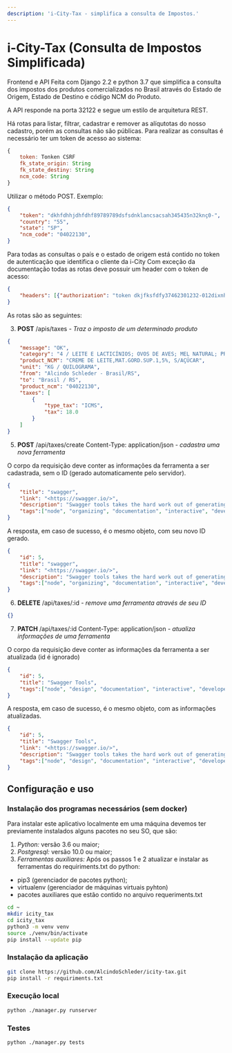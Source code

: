 ```yaml
---
description: 'i-City-Tax - simplifica a consulta de Impostos.'
---
```


# i-City-Tax (Consulta de Impostos Simplificada)

Frontend e API Feita com Django 2.2 e python 3.7 que simplifica a consulta dos impostos dos produtos comercializados no Brasil através do Estado de Origem, Estado de Destino e código NCM do Produto. 

A API responde na porta 32122 e segue um estilo de arquitetura REST.

Há rotas para listar, filtrar, cadastrar e remover as alíqutotas do nosso cadastro, porém as consultas não são públicas. Para realizar as consultas é necessário ter um token de acesso ao sistema:
```js
{
    token: Tonken CSRF
    fk_state_origin: String
    fk_state_destiny: String
    ncm_code: String
}
```
Utilizar o método POST.
Exemplo:
```json
{
    "token": "dkhfdhhjdhfdhf89789789dsfsdnklancsacsah345435n32knç0-",
    "country": "55",
    "state": "SP",
    "ncm_code": "04022130",
}
```

Para todas as consultas o país e o estado de origem está contido no token de autenticação que identifica o cliente da i-City
Com exceção da documentação todas as rotas deve possuir um header com o token de acesso:
```json
{
    "headers": [{"authorization": "token dkjfksfdfy37462301232-012dixnhsx8qx32137n73893fdewhehdw"}]
}
```

As rotas são as seguintes:

3. **POST** /apis/taxes *- Traz o imposto de um determinado produto*

```json
{
    "message": "OK",
    "category": "4 / LEITE E LACTICÍNIOS; OVOS DE AVES; MEL NATURAL; PRODUTOS COMESTÍVEIS DE ORIGEM ANIMAL, NÃO ESPECIFICADOS NEM COMPREENDIDOS NOUTROS CAPÍTULOS",
    "product_NCM": "CREME DE LEITE,MAT.GORD.SUP.1,5%, S/AÇÚCAR",
    "unit": "KG / QUILOGRAMA",
    "from": "Alcindo Schleder - Brasil/RS",
    "to": "Brasil / RS",
    "product_ncm": "04022130",
    "taxes": [
        {
            "type_tax": "ICMS",
            "tax": 18.0
        }
    ]
}
```

5. **POST** /api/taxes/create Content-Type: application/json *- cadastra uma nova ferramenta*

O corpo da requisição deve conter as informações da ferramenta a ser cadastrada, sem o ID (gerado automaticamente pelo servidor). 

```json
{
    "title": "swagger",
    "link": "<https://swagger.io/>",
    "description": "Swagger tools takes the hard work out of generating and maintaining your API docs, ensuring your documentation stays up-to-date as your API evolves.",
    "tags":["node", "organizing", "documentation", "interactive", "developer", "https", "tests"]
}
```

A resposta, em caso de sucesso, é o mesmo objeto, com seu novo ID gerado.

```json
{
    "id": 5,
    "title": "swagger",
    "link": "<https://swagger.io/>",
    "description": "Swagger tools takes the hard work out of generating and maintaining your API docs, ensuring your documentation stays up-to-date as your API evolves.",
    "tags":["node", "organizing", "documentation", "interactive", "developer", "https", "tests"]
}
```

6. **DELETE** /api/taxes/:id *- remove uma ferramenta através de seu ID*

```json
{}
```

7. **PATCH** /api/taxes/:id Content-Type: application/json *- atualiza informações de uma ferramenta*

O corpo da requisição deve conter as informações da ferramenta a ser atualizada (id é ignorado)

```json
{
    "id": 5,
    "title": "Swagger Tools",
    "tags":["node", "design", "documentation", "interactive", "developer", "tests"]
}
```

A resposta, em caso de sucesso, é o mesmo objeto, com as informações atualizadas.

```json
{
    "id": 5,
    "title": "Swagger Tools",
    "link": "<https://swagger.io/>",
    "description": "Swagger tools takes the hard work out of generating and maintaining your API docs, ensuring your documentation stays up-to-date as your API evolves.",
    "tags":["node", "design", "documentation", "interactive", "developer", "tests"]
}
```

## Configuração e uso

### Instalação dos programas necessários (sem docker)

Para instalar este aplicativo localmente em uma máquina devemos ter previamente instalados
alguns pacotes no seu SO, que são:

1. *Python:* versão 3.6 ou maior;
2. *Postgresql:* versão 10.0 ou maior;
3. *Ferramentas auxiliares:* Após os passos 1 e 2 atualizar e instalar as ferramentas do requiriments.txt do python:
  - pip3 (gerenciador de pacotes python);
  - virtualenv (gerenciador de máquinas virtuais pyhton)  
  - pacotes auxiliares que estão contido no arquivo requeriments.txt

```bash
cd ~
mkdir icity_tax
cd icity_tax
python3 -m venv venv
source ./venv/bin/activate
pip install --update pip
```

### Instalação da aplicação

```bash
git clone https://github.com/AlcindoSchleder/icity-tax.git
pip install -r requiriments.txt
```

### Execução local

```bash
python ./manager.py runserver
```

### Testes

```bash
python ./manager.py tests
```
